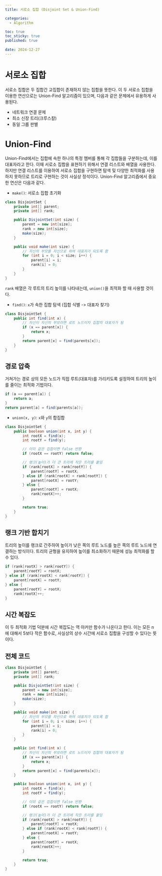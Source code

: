 ```yaml
---
title: 서로소 집합 (Disjoint Set & Union-Find)

categories:
  - Algorithm

toc: true
toc_sticky: true
published: true
 
date: 2024-12-27
---
```


# 서로소 집합

서로소 집합은 두 집합간 교집합이 존재하지 않는 집합을 뜻한다. 이 두 서로소 집합을 이용한 연산으로는 Union-Find 알고리즘이 있으며, 다음과 같은 문제에서 유용하게 사용된다.

- 네트워크 연결 문제
- 최소 신장 트리(크루스칼)
- 동일 그룹 판별

# Union-Find

Union-Find에서는 집합에 속한 하나의 특정 멤버를 통해 각 집합들을 구분하는데, 이를 대표자라고 한다. 이때 서로소 집합을 표현하기 위해서 연결 리스트와 배열을 사용한다. 하지만 연결 리스트를 이용하여 서로소 집합을 구현하면 탐색 및 다양한 최적화를 사용하지 못하므로 트리로 구현하는 것이 사실상 정석이다. Union-Find 알고리즘에서 중요한 연산은 다음과 같다.

- `make()`: 서로소 집합 초기화

```java
class DisjointSet {
    private int[] parent;
    private int[] rank;

    public DisjointSet(int size) {
        parent = new int[size];
        rank = new int[size];
        make(size);
    }

    public void make(int size) {
        // 자신의 부모를 자신으로 하여 대표자가 되도록 함
        for (int i = 0; i < size; i++) {
            parent[i] = i;
            rank[i] = 0;
        }
    }
}
```

`rank` 배열은 각 루트의 트리 높이를 나타내는데, `union()`을 최적화 할 때 사용할 것이다.

- `find()`: `x`가 속한 집합 탐색 (집합 식별 -> 대표자 찾기)

```java
class DisjointSet {
    public int find(int x) {
        // 자신이 자신의 부모라면 로트 노드이자 집합의 대표자가 됨
        if (x == parent[x]) {
            return x;
        }
        return parent[x] = find(parents[x]);
    }
}
```

## 경로 압축

거쳐가는 경로 상의 모든 노드가 직접 루트(대표자)를 가리키도록 설정하여 트리의 높이를 줄이는 최적화 기법이다.

```java
if (a == parent[a]) {
    return a;
}
return parent[a] = find(parents[a]);
```

- `union(x, y)`: `x`와 `y`의 합집합

```java
class DisjointSet {
    public boolean union(int x, int y) {
        int rootX = find(x);
        int rootY = find(y);

        // 이미 같은 집합이면 false 반환
        if (rootX == rootY) return false;

        // 랭크(높이)가 더 큰 트리에 작은 트리를 붙임
        if (rank[rootX] > rank[rootY]) {
            parent[rootY] = rootX;
        } else if (rank[rootX] < rank[rootY]) {
            parent[rootX] = rootY;
        } else {
            parent[rootY] = rootX;
            rank[rootX]++;
        }

        return true;
    }
}
```

## 랭크 기반 합치기

트리의 높이를 랭크로 간주하여 높이가 낮은 쪽의 루트 노드를 높은 쪽의 루트 노드에 연결하는 방식이다. 트리의 균형을 유지하여 높이를 최소화하기 때문에 성능 최적화를 할 수 있다.

```java
if (rank[rootX] > rank[rootY]) {
    parent[rootY] = rootX;
} else if (rank[rootX] < rank[rootY]) {
    parent[rootX] = rootY;
} else {
    parent[rootY] = rootX;
    rank[rootX]++;
}
```

## 시간 복잡도

이 두 최적화 기법 덕분에 시간 복잡도는 역 아커만 함수가 나온다고 한다. 이는 모든 n에 대해서 5보다 작은 함수로, 사실상의 상수 시간에 서로소 집합을 구성할 수 있다는 뜻이다.

## 전체 코드

```java
class DisjointSet {
    private int[] parent;
    private int[] rank;

    public DisjointSet(int size) {
        parent = new int[size];
        rank = new int[size];
        make(size);
    }

    public void make(int size) {
        // 자신의 부모를 자신으로 하여 대표자가 되도록 함
        for (int i = 0; i < size; i++) {
            parent[i] = i;
            rank[i] = 0;
        }
    }

    public int find(int x) {
        // 자신이 자신의 부모라면 로트 노드이자 집합의 대표자가 됨
        if (x == parent[x]) {
            return x;
        }
        return parent[x] = find(parents[x]);
    }

    public boolean union(int x, int y) {
        int rootX = find(x);
        int rootY = find(y);

        // 이미 같은 집합이면 false 반환
        if (rootX == rootY) return false;

        // 랭크(높이)가 더 큰 트리에 작은 트리를 붙임
        if (rank[rootX] > rank[rootY]) {
            parent[rootY] = rootX;
        } else if (rank[rootX] < rank[rootY]) {
            parent[rootX] = rootY;
        } else {
            parent[rootY] = rootX;
            rank[rootX]++;
        }

        return true;
    }
}
```
